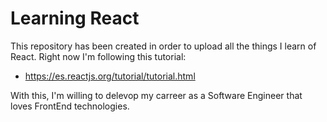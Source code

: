 # Learning React

This repository has been created in order to upload all the things I learn of React.
Right now I'm following this tutorial:

* https://es.reactjs.org/tutorial/tutorial.html

With this, I'm willing to delevop my carreer as a Software Engineer that loves FrontEnd technologies.
